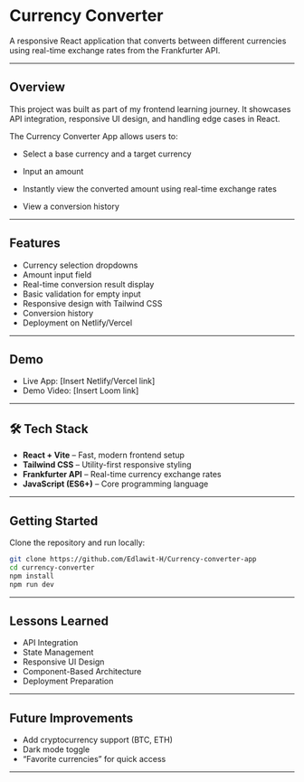 # Currency Converter

A responsive React application that converts between different currencies using real-time exchange rates from the Frankfurter API.

---

## Overview

This project was built as part of my frontend learning journey. It showcases API integration, responsive UI design, and handling edge cases in React.

The Currency Converter App allows users to:

- Select a base currency and a target currency

- Input an amount

- Instantly view the converted amount using real-time exchange rates

- View a conversion history

---

## Features

- Currency selection dropdowns
- Amount input field
- Real-time conversion result display
- Basic validation for empty input
- Responsive design with Tailwind CSS
- Conversion history
- Deployment on Netlify/Vercel

---

## Demo

- Live App: \[Insert Netlify/Vercel link]
- Demo Video: \[Insert Loom link]

---

## 🛠️ Tech Stack

- **React + Vite** – Fast, modern frontend setup
- **Tailwind CSS** – Utility-first responsive styling
- **Frankfurter API** – Real-time currency exchange rates
- **JavaScript (ES6+)** – Core programming language

---

## Getting Started

Clone the repository and run locally:

```bash
git clone https://github.com/Edlawit-H/Currency-converter-app
cd currency-converter
npm install
npm run dev
```

---

## Lessons Learned

- API Integration
- State Management
- Responsive UI Design
- Component-Based Architecture
- Deployment Preparation

---

## Future Improvements

- Add cryptocurrency support (BTC, ETH)
- Dark mode toggle
- “Favorite currencies” for quick access

---
